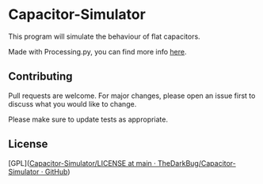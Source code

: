 # Capacitor-Simulator

This program will simulate the behaviour of flat capacitors.

Made with Processing.py, you can find more info [here](https://py.processing.org/).

## Contributing

Pull requests are welcome. For major changes, please open an issue first to discuss what you would like to change.

Please make sure to update tests as appropriate.

## License

[GPL]([Capacitor-Simulator/LICENSE at main · TheDarkBug/Capacitor-Simulator · GitHub](https://github.com/TheDarkBug/Capacitor-Simulator/blob/main/LICENSE))
